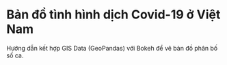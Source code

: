 # Bản đồ tình hình dịch Covid-19 ở Việt Nam
Hướng dẫn kết hợp GIS Data (GeoPandas) với Bokeh để vẽ bàn đồ phân bố số ca.
